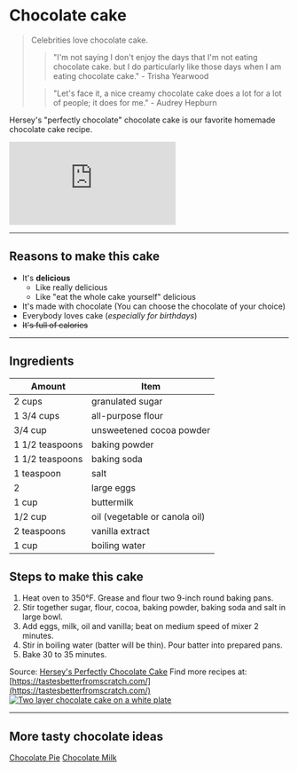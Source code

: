 # Chocolate cake

>Celebrities love chocolate cake.
>>"I'm not saying I don't enjoy the days that I'm not eating chocolate cake. but I do particularly like those days when I am eating chocolate cake." - Trisha Yearwood
>
>>"Let's face it, a nice creamy chocolate cake does a lot for a lot of people; it does for me." - Audrey Hepburn

Hersey's "perfectly chocolate" chocolate cake is our favorite homemade chocolate cake recipe.

![meme of Captain Picard of Star Trek with a spoon in his mouth. Text reads "Captain's Orders / Acquire more delicious cake / Make it so, Number One."](https://moodledev.getty.edu/moodle/mod/url/view.php?id=14)

___

## Reasons to make this cake

- It's **delicious**
  - Like really delicious
  - Like "eat the whole cake yourself" delicious
- It's made with chocolate
   (You can choose the chocolate of your choice)
- Everybody loves cake (*especially for birthdays*)
- ~~It's full of calories~~

___

## Ingredients


Amount | Item 
--- | ---
2 cups | granulated sugar
1 3/4 cups | all-purpose flour
3/4 cup | unsweetened cocoa powder
1 1/2 teaspoons | baking powder
1 1/2 teaspoons | baking soda
1 teaspoon | salt
2 | large eggs
1 cup | buttermilk
1/2 cup | oil (vegetable or canola oil)
2 teaspoons | vanilla extract
1 cup | boiling water

## Steps to make this cake

1. Heat oven to 350°F. Grease and flour two 9-inch round baking pans.
2. Stir together sugar, flour, cocoa, baking powder, baking soda and salt in large bowl.
3. Add eggs, milk, oil and vanilla; beat on medium speed of mixer 2 minutes.
4. Stir in boiling water (batter will be thin). Pour batter into prepared pans.
5. Bake 30 to 35 minutes.

Source: [Hersey's Perfectly Chocolate Cake](https://tastesbetterfromscratch.com/hersheys-perfectly-chocolate-chocolate-cake/)
Find more recipes at: [https://tastesbetterfromscratch.com/](https://tastesbetterfromscratch.com/)
[![Two layer chocolate cake on a white plate](https://tastesbetterfromscratch.com/wp-content/uploads/2010/06/Hersheys-Perfectly-Chocolate-Chocolate-Cake-10.jpg)](https://tastesbetterfromscratch.com/hersheys-perfectly-chocolate-chocolate-cake/)

---

## More tasty chocolate ideas

[Chocolate Pie](https://sugarspunrun.com/chocolate-pie/)
[Chocolate Milk](https://www.seriouseats.com/recipes/2011/09/how-to-make-better-chocolate-milk-from-scratch-recipe.html)
